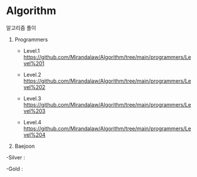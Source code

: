 # Algorithm
알고리즘 풀이
1. Programmers

    - Level.1 
      https://github.com/Mirandalaw/Algorithm/tree/main/programmers/Level%201
  
    - Level.2
      https://github.com/Mirandalaw/Algorithm/tree/main/programmers/Level%202
      
    - Level.3
      https://github.com/Mirandalaw/Algorithm/tree/main/programmers/Level%203
      
    - Level.4
      https://github.com/Mirandalaw/Algorithm/tree/main/programmers/Level%204
  
2. Baejoon
   
  -Silver
   :
   
   
  -Gold
    :
 
